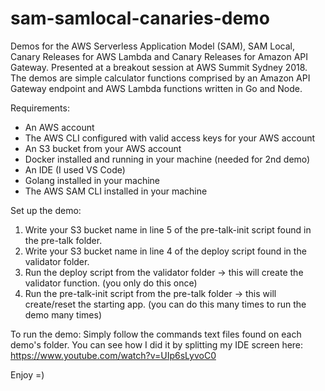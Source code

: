 # sam-samlocal-canaries-demo
Demos for the AWS Serverless Application Model (SAM), SAM Local, Canary Releases for AWS Lambda and Canary Releases for Amazon API Gateway. Presented at a breakout session at AWS Summit Sydney 2018. The demos are simple calculator functions comprised by an Amazon API Gateway endpoint and AWS Lambda functions written in Go and Node.

Requirements:
* An AWS account
* The AWS CLI configured with valid access keys for your AWS account
* An S3 bucket from your AWS account
* Docker installed and running in your machine (needed for 2nd demo)
* An IDE (I used VS Code)
* Golang installed in your machine
* The AWS SAM CLI installed in your machine

Set up the demo:
1. Write your S3 bucket name in line 5 of the pre-talk-init script found in the pre-talk folder.
2. Write your S3 bucket name in line 4 of the deploy script found in the validator folder.
2. Run the deploy script from the validator folder -> this will create the validator function. (you only do this once)
3. Run the pre-talk-init script from the pre-talk folder -> this will create/reset the starting app. (you can do this many times to run the demo many times)

To run the demo: 
Simply follow the commands text files found on each demo's folder. 
You can see how I did it by splitting my IDE screen here: https://www.youtube.com/watch?v=UIp6sLyvoC0 

Enjoy =)
